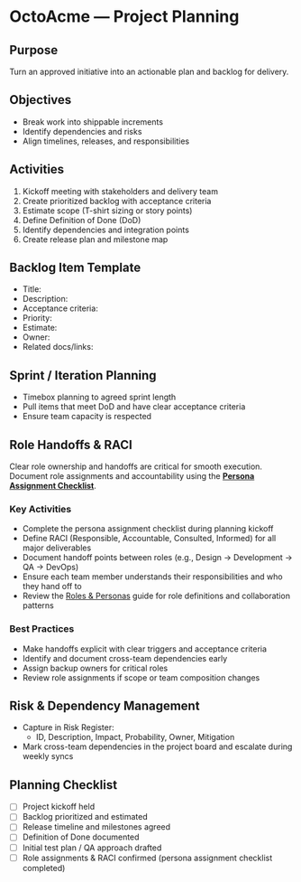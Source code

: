 # OctoAcme — Project Planning

## Purpose
Turn an approved initiative into an actionable plan and backlog for delivery.

## Objectives
- Break work into shippable increments
- Identify dependencies and risks
- Align timelines, releases, and responsibilities

## Activities
1. Kickoff meeting with stakeholders and delivery team
2. Create prioritized backlog with acceptance criteria
3. Estimate scope (T-shirt sizing or story points)
4. Define Definition of Done (DoD)
5. Identify dependencies and integration points
6. Create release plan and milestone map

## Backlog Item Template
- Title:
- Description:
- Acceptance criteria:
- Priority:
- Estimate:
- Owner:
- Related docs/links:

## Sprint / Iteration Planning
- Timebox planning to agreed sprint length
- Pull items that meet DoD and have clear acceptance criteria
- Ensure team capacity is respected

## Role Handoffs & RACI

Clear role ownership and handoffs are critical for smooth execution. Document role assignments and accountability using the **[Persona Assignment Checklist](./octoacme-persona-assignment-checklist.md)**.

### Key Activities
- Complete the persona assignment checklist during planning kickoff
- Define RACI (Responsible, Accountable, Consulted, Informed) for all major deliverables
- Document handoff points between roles (e.g., Design → Development → QA → DevOps)
- Ensure each team member understands their responsibilities and who they hand off to
- Review the [Roles & Personas](./octoacme-roles-and-personas.md) guide for role definitions and collaboration patterns

### Best Practices
- Make handoffs explicit with clear triggers and acceptance criteria
- Identify and document cross-team dependencies early
- Assign backup owners for critical roles
- Review role assignments if scope or team composition changes

## Risk & Dependency Management
- Capture in Risk Register:
  - ID, Description, Impact, Probability, Owner, Mitigation
- Mark cross-team dependencies in the project board and escalate during weekly syncs

## Planning Checklist
- [ ] Project kickoff held
- [ ] Backlog prioritized and estimated
- [ ] Release timeline and milestones agreed
- [ ] Definition of Done documented
- [ ] Initial test plan / QA approach drafted
- [ ] Role assignments & RACI confirmed (persona assignment checklist completed)
